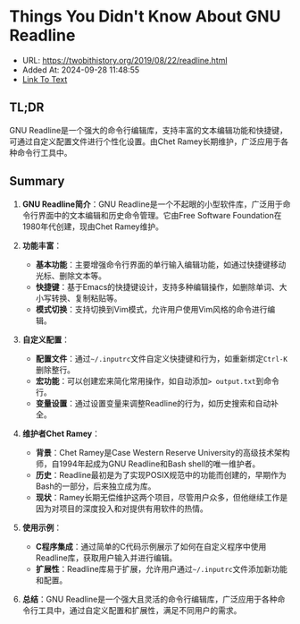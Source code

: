# Things You Didn't Know About GNU Readline
- URL: https://twobithistory.org/2019/08/22/readline.html
- Added At: 2024-09-28 11:48:55
- [Link To Text](2024-09-28-things-you-didn't-know-about-gnu-readline_raw.md)

## TL;DR
GNU Readline是一个强大的命令行编辑库，支持丰富的文本编辑功能和快捷键，可通过自定义配置文件进行个性化设置。由Chet Ramey长期维护，广泛应用于各种命令行工具中。

## Summary
1. **GNU Readline简介**：GNU Readline是一个不起眼的小型软件库，广泛用于命令行界面中的文本编辑和历史命令管理。它由Free Software Foundation在1980年代创建，现由Chet Ramey维护。

2. **功能丰富**：
   - **基本功能**：主要增强命令行界面的单行输入编辑功能，如通过快捷键移动光标、删除文本等。
   - **快捷键**：基于Emacs的快捷键设计，支持多种编辑操作，如删除单词、大小写转换、复制粘贴等。
   - **模式切换**：支持切换到Vim模式，允许用户使用Vim风格的命令进行编辑。

3. **自定义配置**：
   - **配置文件**：通过`~/.inputrc`文件自定义快捷键和行为，如重新绑定`Ctrl-K`删除整行。
   - **宏功能**：可以创建宏来简化常用操作，如自动添加`> output.txt`到命令行。
   - **变量设置**：通过设置变量来调整Readline的行为，如历史搜索和自动补全。

4. **维护者Chet Ramey**：
   - **背景**：Chet Ramey是Case Western Reserve University的高级技术架构师，自1994年起成为GNU Readline和Bash shell的唯一维护者。
   - **历史**：Readline最初是为了实现POSIX规范中的功能而创建的，早期作为Bash的一部分，后来独立成为库。
   - **现状**：Ramey长期无偿维护这两个项目，尽管用户众多，但他继续工作是因为对项目的深度投入和对提供有用软件的热情。

5. **使用示例**：
   - **C程序集成**：通过简单的C代码示例展示了如何在自定义程序中使用Readline库，获取用户输入并进行编辑。
   - **扩展性**：Readline库易于扩展，允许用户通过`~/.inputrc`文件添加新功能和配置。

6. **总结**：GNU Readline是一个强大且灵活的命令行编辑库，广泛应用于各种命令行工具中，通过自定义配置和扩展性，满足不同用户的需求。
